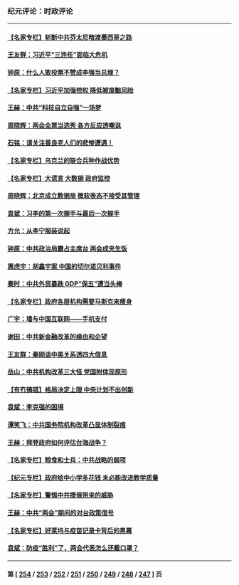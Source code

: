 ### 纪元评论：时政评论
---
#### [【名家专栏】斩断中共芬太尼暗渡墨西哥之路](../../pages/nsc1025/n13948027.md) 
#### [王友群：习近平“三连任”面临大危机](../../pages/nsc1025/n13948171.md) 
#### [钟原：什么人敢投票不赞成李强当总理？](../../pages/nsc1025/n13948195.md) 
#### [【名家专栏】习近平加强控权 降低被废黜风险](../../pages/nsc1025/n13948006.md) 
#### [王赫：中共“科技自立自强”一场梦](../../pages/nsc1025/n13947913.md) 
#### [周晓辉：两会全票当选秀 各方反应透嘲讽](../../pages/nsc1025/n13948062.md) 
#### [石铭：请关注善良老人们的悲惨遭遇！](../../pages/nsc1025/n13947603.md) 
#### [【名家专栏】乌克兰的联合兵种作战优势](../../pages/nsc1025/n13947418.md) 
#### [【名家专栏】大谎言 大数据 政府监控](../../pages/nsc1025/n13945647.md) 
#### [周晓辉：北京成立数据局 微软表态不接受其管理](../../pages/nsc1025/n13947413.md) 
#### [袁斌：习李的第一次握手与最后一次握手](../../pages/nsc1025/n13947330.md) 
#### [方允：从李宁服装说起](../../pages/nsc1025/n13947217.md) 
#### [钟原：中共政治局霸占主席台 两会成夹生饭](../../pages/nsc1025/n13947015.md) 
#### [惠虎宇：胡鑫宇案 中国的切尔诺贝利事件](../../pages/nsc1025/n13942916.md) 
#### [秦时：中共外贸暴跌 GDP“保五”遭当头棒](../../pages/nsc1025/n13946953.md) 
#### [【名家专栏】政府各层机构需要马斯克来瘦身](../../pages/nsc1025/n13946581.md) 
#### [广宇：墙与中国互联网——手机支付](../../pages/nsc1025/n13946935.md) 
#### [谢田：中共新金融改革的缘由和企望](../../pages/nsc1025/n13946884.md) 
#### [王友群：秦刚谈中美关系透四大信息](../../pages/nsc1025/n13945976.md) 
#### [岳山：中共机构改革三大怪 党国附体现原形](../../pages/nsc1025/n13946235.md) 
#### [【有冇搞错】格局决定上限 中央计划不出创新](../../pages/nsc1025/n13946409.md) 
#### [袁斌：李克强的困境](../../pages/nsc1025/n13946369.md) 
#### [谭笑飞：中共国务院机构改革凸显体制裂痕](../../pages/nsc1025/n13946124.md) 
#### [王赫：拜登政府如何评估台海战争？](../../pages/nsc1025/n13946062.md) 
#### [【名家专栏】粮食和士兵：中共战略的弱项](../../pages/nsc1025/n13945755.md) 
#### [【纪元专栏】政府给中小学多花钱 未必能改进教学质量](../../pages/nsc1025/n13944561.md) 
#### [【名家专栏】警惕中共援俄带来的威胁](../../pages/nsc1025/n13945799.md) 
#### [王赫：中共“两会”期间的对台政策信号](../../pages/nsc1025/n13945661.md) 
#### [【名家专栏】好莱坞与疫苗记录卡背后的黑幕](../../pages/nsc1025/n13944933.md) 
#### [袁斌：防疫“胜利”了，两会代表怎么还戴口罩？](../../pages/nsc1025/n13945376.md) 

---
#### 第 [ [254](./254.md) / [253](./253.md) / [252](./252.md) / [251](./251.md) / [250](./250.md) / [249](./249.md) / [248](./248.md) / [247](./247.md) ] 页
